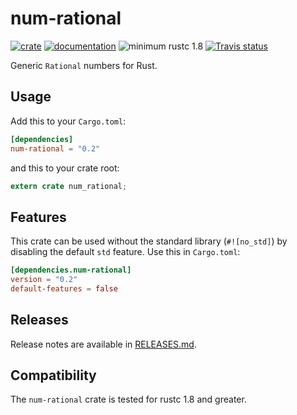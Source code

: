 # num-rational

[![crate](https://img.shields.io/crates/v/num-rational.svg)](https://crates.io/crates/num-rational)
[![documentation](https://docs.rs/num-rational/badge.svg)](https://docs.rs/num-rational)
![minimum rustc 1.8](https://img.shields.io/badge/rustc-1.8+-red.svg)
[![Travis status](https://travis-ci.org/rust-num/num-rational.svg?branch=master)](https://travis-ci.org/rust-num/num-rational)

Generic `Rational` numbers for Rust.

## Usage

Add this to your `Cargo.toml`:

```toml
[dependencies]
num-rational = "0.2"
```

and this to your crate root:

```rust
extern crate num_rational;
```

## Features

This crate can be used without the standard library (`#![no_std]`) by disabling
the default `std` feature.  Use this in `Cargo.toml`:

```toml
[dependencies.num-rational]
version = "0.2"
default-features = false
```

## Releases

Release notes are available in [RELEASES.md](RELEASES.md).

## Compatibility

The `num-rational` crate is tested for rustc 1.8 and greater.
